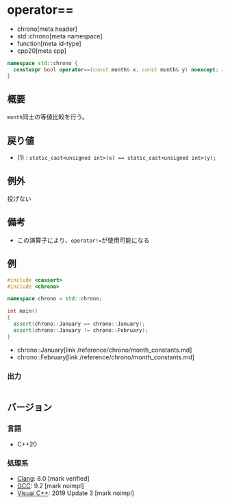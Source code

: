 # operator==
* chrono[meta header]
* std::chrono[meta namespace]
* function[meta id-type]
* cpp20[meta cpp]

```cpp
namespace std::chrono {
  constexpr bool operator==(const month& x, const month& y) noexcept; // (1) C++20
}
```

## 概要
`month`同士の等値比較を行う。


## 戻り値
- (1) : `static_cast<unsigned int>(x) == static_cast<unsigned int>(y);`


## 例外
投げない


## 備考
- この演算子により、`operator!=`が使用可能になる


## 例
```cpp example
#include <cassert>
#include <chrono>

namespace chrono = std::chrono;

int main()
{
  assert(chrono::January == chrono::January);
  assert(chrono::January != chrono::February);
}
```
* chrono::January[link /reference/chrono/month_constants.md]
* chrono::February[link /reference/chrono/month_constants.md]

### 出力
```
```

## バージョン
### 言語
- C++20

### 処理系
- [Clang](/implementation.md#clang): 8.0 [mark verified]
- [GCC](/implementation.md#gcc): 9.2 [mark noimpl]
- [Visual C++](/implementation.md#visual_cpp): 2019 Update 3 [mark noimpl]
